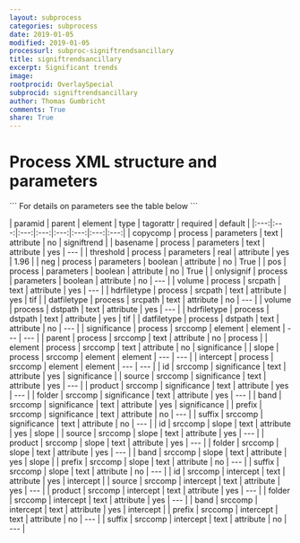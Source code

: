 ```yaml
---
layout: subprocess
categories: subprocess
date: 2019-01-05
modified: 2019-01-05
processurl: subproc-signiftrendsancillary
title: signiftrendsancillary
excerpt: Significant trends
image: 
rootprocid: OverlaySpecial
subprocid: signiftrendsancillary
author: Thomas Gumbricht
comments: True
share: True
---
```


<h1 class='foot-description'>Process XML structure and parameters</h1>
```
For details on parameters see the table below
<?xml version="1.0" ?>
<process>
  <!--Generated from python-->
  <userproj plotid="yourplotid" projectid="yourprojectid" siteid="yoursiteid" system="systemid" tractid="yourtractid" userid="youruserid"/>
  <period endday="DD" endmonth="MM" endyear="YYYY" seasonendday="DD" seasonendmonth="MM" seasonstartday="DD" seasonstartmonth="MM" startday="DD" startmonth="MM" startyear="YYYY" timestep="timestep"/>
  <parameters basename="txtstring" copycomp="txtstring" neg="True/False" onlysignif="True/False" pos="True/False" threshold="xyz.abc"/>
  <srcpath datfiletype="txtstring" hdrfiletype="txtstring" volume="txtstring"/>
  <dstpath datfiletype="txtstring" hdrfiletype="txtstring" volume="txtstring"/>
  <srccomp element="txtstring" parent="txtstring">
    <significance band="txtstring" folder="txtstring" id="txtstring" prefix="txtstring" product="txtstring" source="txtstring" suffix="txtstring"/>
    <slope band="txtstring" folder="txtstring" id="txtstring" prefix="txtstring" product="txtstring" source="txtstring" suffix="txtstring"/>
    <intercept band="txtstring" folder="txtstring" id="txtstring" prefix="txtstring" product="txtstring" source="txtstring" suffix="txtstring"/>
  </srccomp>
</process>
```

| paramid | parent | element | type | tagorattr | required | default |
|:---:|:---:|:---:|:---:|:---:|:---:|:---:|:---:|
| copycomp | process | parameters | text | attribute | no | signiftrend |
| basename | process | parameters | text | attribute | yes | --- |
| threshold | process | parameters | real | attribute | yes | 1.96 |
| neg | process | parameters | boolean | attribute | no | True |
| pos | process | parameters | boolean | attribute | no | True |
| onlysignif | process | parameters | boolean | attribute | no | --- |
| volume | process | srcpath | text | attribute | yes | --- |
| hdrfiletype | process | srcpath | text | attribute | yes | tif |
| datfiletype | process | srcpath | text | attribute | no | --- |
| volume | process | dstpath | text | attribute | yes | --- |
| hdrfiletype | process | dstpath | text | attribute | yes | tif |
| datfiletype | process | dstpath | text | attribute | no | --- |
| significance | process | srccomp | element | element | --- | --- |
| parent | process | srccomp | text | attribute | no | process |
| element | process | srccomp | text | attribute | no | significance |
| slope | process | srccomp | element | element | --- | --- |
| intercept | process | srccomp | element | element | --- | --- |
| id | srccomp | significance | text | attribute | yes | significance |
| source | srccomp | significance | text | attribute | yes | --- |
| product | srccomp | significance | text | attribute | yes | --- |
| folder | srccomp | significance | text | attribute | yes | --- |
| band | srccomp | significance | text | attribute | yes | significance |
| prefix | srccomp | significance | text | attribute | no | --- |
| suffix | srccomp | significance | text | attribute | no | --- |
| id | srccomp | slope | text | attribute | yes | slope |
| source | srccomp | slope | text | attribute | yes | --- |
| product | srccomp | slope | text | attribute | yes | --- |
| folder | srccomp | slope | text | attribute | yes | --- |
| band | srccomp | slope | text | attribute | yes | slope |
| prefix | srccomp | slope | text | attribute | no | --- |
| suffix | srccomp | slope | text | attribute | no | --- |
| id | srccomp | intercept | text | attribute | yes | intercept |
| source | srccomp | intercept | text | attribute | yes | --- |
| product | srccomp | intercept | text | attribute | yes | --- |
| folder | srccomp | intercept | text | attribute | yes | --- |
| band | srccomp | intercept | text | attribute | yes | intercept |
| prefix | srccomp | intercept | text | attribute | no | --- |
| suffix | srccomp | intercept | text | attribute | no | --- |
